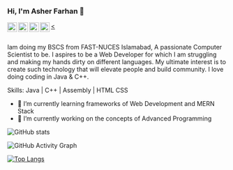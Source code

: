 ### Hi, I'm Asher Farhan 👋


<p align="left"> </p>

<a href="https://www.linkedin.com/in/asher-farhan-472a381b9/">
  <img align="left" alt="Asher's Linkdein" width="22px" src="https://cdn.jsdelivr.net/npm/simple-icons@v3/icons/linkedin.svg" />
</a>

<a href="https://www.instagram.com/asher.farhan/">
  <<img align="left" alt="Asher's Insta" width="22px" src="https://cdn.jsdelivr.net/npm/simple-icons@3.0.1/icons/instagram.svg" />
</a>

<a href="https://github.com/AsherFarhan2001">
  <img align="left" alt="Asher's Github" width="22px" src="https://cdn.jsdelivr.net/npm/simple-icons@v3/icons/github.svg" />
</a>
<a href="https://web.facebook.com/asher.farhan.10/">
  <img align="left" alt="Asher's Facebook" width="22px" src="https://cdn.jsdelivr.net/npm/simple-icons@v3/icons/facebook.svg" />
</a>

<br/>
<br/>

Iam doing my BSCS from FAST-NUCES Islamabad, A passionate Computer Scientist to be. I aspires to be a Web Developer for which I am struggling and making my hands dirty on different languages. My ultimate interest is to create such technology that will elevate people and build community. I love doing coding in Java & C++.

Skills: Java | C++ | Assembly | HTML CSS
- 🌱 I’m currently learning frameworks of Web Development and MERN Stack 
- 🔭 I’m currently working on the concepts of Advanced Programming


![GitHub stats](https://github-readme-stats.vercel.app/api?username=AsherFarhan2001&show_icons=true&title_color=fffff&icon_color=bb2acf&text_color=daf7dc&bg_color=151515)

![GitHub Activity Graph](https://activity-graph.herokuapp.com/graph?username=AsherFarhan2001)  


[![Top Langs](https://github-readme-stats.vercel.app/api/top-langs/?username=AsherFarhan2001)](https://github.com/anuraghazra/github-readme-stats)

  






